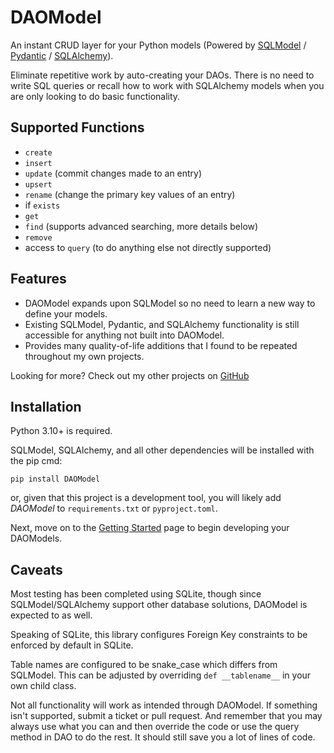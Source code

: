 # DAOModel
An instant CRUD layer for your Python models (Powered by
[SQLModel](https://sqlmodel.tiangolo.com/) /
[Pydantic](https://docs.pydantic.dev/latest/) /
[SQLAlchemy](https://www.sqlalchemy.org/)).

Eliminate repetitive work by auto-creating your DAOs.
There is no need to write SQL queries or recall how to work with
SQLAlchemy models when you are only looking to do basic functionality.

## Supported Functions
* `create`
* `insert`
* `update` (commit changes made to an entry)
* `upsert`
* `rename` (change the primary key values of an entry)
* if `exists`
* `get`
* `find` (supports advanced searching, more details below)
* `remove`
* access to `query` (to do anything else not directly supported)

## Features
* DAOModel expands upon SQLModel so no need to learn a new way to define your models.
* Existing SQLModel, Pydantic, and SQLAlchemy functionality is still accessible for anything not built into DAOModel.
* Provides many quality-of-life additions that I found to be repeated throughout my own projects.

Looking for more? Check out my other projects on [GitHub](https://github.com/BassMastaCod)

## Installation
Python 3.10+ is required.

SQLModel, SQLAlchemy, and all other dependencies will be installed with the pip cmd:
```
pip install DAOModel
```
or, given that this project is a development tool, you will likely add _DAOModel_ to `requirements.txt` or `pyproject.toml`.

Next, move on to the [Getting Started](https://daomodel.readthedocs.io/en/latest/docs/getting_started/) page to begin developing your DAOModels.

## Caveats
Most testing has been completed using SQLite, though since SQLModel/SQLAlchemy
support other database solutions, DAOModel is expected to as well.

Speaking of SQLite, this library configures Foreign Key constraints to be enforced by default in SQLite.

Table names are configured to be snake_case which differs from SQLModel.
This can be adjusted by overriding `def __tablename__` in your own child class.

Not all functionality will work as intended through DAOModel.
If something isn't supported, submit a ticket or pull request.
And remember that you may always use what you can and then
override the code or use the query method in DAO to do the rest.
It should still save you a lot of lines of code.

